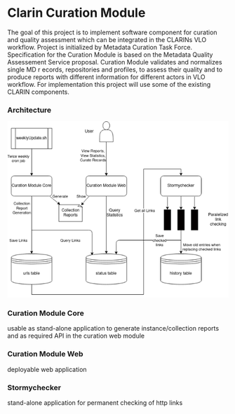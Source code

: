 # Clarin Curation Module

The goal of this project is to implement software component 
for curation and quality assessment which can be 
integrated in the CLARINs VLO workflow. 
Project is initialized by Metadata Curation 
Task Force. Specification for the Curation 
Module is based on the Metadata Quality 
Assessement Service proposal. Curation 
Module validates and normalizes single MD r
ecords, repositories and profiles, to assess
their quality and to produce reports with 
different information for different actors
in VLO workflow. For implementation this 
project will use some of the existing CLARIN components. 

### Architecture
![Architecture](curation-module-general-architecture.png)

### Curation Module Core
usable as stand-alone application to generate instance/collection reports and as required API in the curation web module

### Curation Module Web
deployable web application

### Stormychecker
stand-alone application for permanent checking of http links

